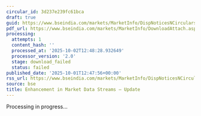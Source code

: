 ```yaml
---
circular_id: 3d237e239fc61bca
draft: true
guid: https://www.bseindia.com/markets/MarketInfo/DispNoticesNCirculars.aspx?Noticeid={23F3E5D2-4F86-401A-A793-DF6B0849C66A}&noticeno=20251001-50&dt=10/01/2025&icount=50&totcount=83&flag=0
pdf_url: https://www.bseindia.com/markets/MarketInfo/DownloadAttach.aspx?id=20251001-50&attachedId=
processing:
  attempts: 1
  content_hash: ''
  processed_at: '2025-10-02T12:48:28.932649'
  processor_version: '2.0'
  stage: download_failed
  status: failed
published_date: '2025-10-01T12:47:56+00:00'
rss_url: https://www.bseindia.com/markets/MarketInfo/DispNoticesNCirculars.aspx?Noticeid={23F3E5D2-4F86-401A-A793-DF6B0849C66A}&noticeno=20251001-50&dt=10/01/2025&icount=50&totcount=83&flag=0
source: bse
title: Enhancement in Market Data Streams – Update
---
```


Processing in progress...